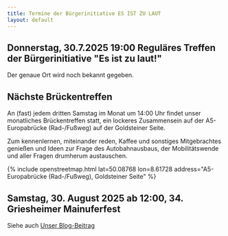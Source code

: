 ```yaml
---
title: Termine der Bürgerinitiative ES IST ZU LAUT
layout: default
---
```


## Donnerstag, 30.7.2025 19:00 Reguläres Treffen der Bürgerinitiative "Es ist zu laut!"

Der genaue Ort wird noch bekannt gegeben.

<!-- Das Treffen der Bürgerinitiative findet statt im Restaurant Mainglück im Ruderclub Griesheim

{% include openstreetmap.html lat=50.090635 lon=8.612273 address="Restaurant Mainglück im Ruderclub Griesheim" %}
-->

<!--Das Treffen der Bürgerinitiative findet statt im 1. Stock des Evangelischen Gemeindehauses neben der Segenskirche in Griesheim, Alte Falterstraße 6

{% include openstreetmap.html lat=50.0913 lon=8.6068 zoom=16 address="Evangelisches Gemeindehaus, Alte Falterstraße 6, Griesheim" %}
-->

## Nächste Brückentreffen

An (fast) jedem dritten Samstag im Monat um 14:00 Uhr findet unser monatliches Brückentreffen statt, ein lockeres Zusammensein auf der A5-Europabrücke (Rad-/Fußweg) auf der Goldsteiner Seite.

Zum kennenlernen, miteinander reden, Kaffee und sonstiges Mitgebrachtes genießen und Ideen zur Frage des Autobahnausbaus, der Mobilitätswende und aller Fragen drumherum austauschen.

<!--
### Geplante Termine

- 19.7.2025
-->

{% include openstreetmap.html lat=50.08768 lon=8.61728 address="A5-Europabrücke (Rad-/Fußweg), Goldsteiner Seite" %}

## Samstag, 30. August 2025 ab 12:00, 34. Griesheimer Mainuferfest

Siehe auch [Unser Blog-Beitrag](http://0.0.0.0:4000/homepage/2025/07/06/ank%C3%BCndigung-mainuferfest.html)
